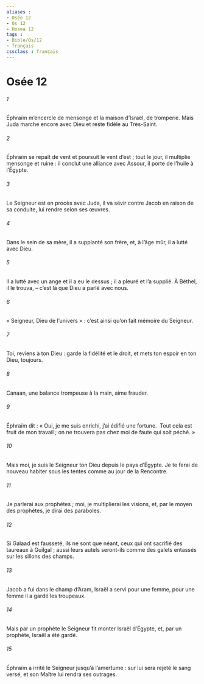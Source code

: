 ```yaml
---
aliases : 
- Osée 12
- Os 12
- Hosea 12
tags : 
- Bible/Os/12
- français
cssclass : français
---
```


# Osée 12

###### 1
Éphraïm m’encercle de mensonge
et la maison d’Israël, de tromperie.
Mais Juda marche encore avec Dieu
et reste fidèle au Très-Saint.
###### 2
Éphraïm se repaît de vent
et poursuit le vent d’est ;
tout le jour, il multiplie mensonge et ruine :
il conclut une alliance avec Assour,
il porte de l’huile à l’Égypte.
###### 3
Le Seigneur est en procès avec Juda,
il va sévir contre Jacob en raison de sa conduite,
lui rendre selon ses œuvres.
###### 4
Dans le sein de sa mère, il a supplanté son frère,
et, à l’âge mûr, il a lutté avec Dieu.
###### 5
Il a lutté avec un ange et il a eu le dessus ;
il a pleuré et l’a supplié.
À Béthel, il le trouva,
– c’est là que Dieu a parlé avec nous.
###### 6
« Seigneur, Dieu de l’univers » :
c’est ainsi qu’on fait mémoire du Seigneur.
###### 7
Toi, reviens à ton Dieu :
garde la fidélité et le droit,
et mets ton espoir en ton Dieu, toujours.
###### 8
Canaan, une balance trompeuse à la main,
aime frauder.
###### 9
Éphraïm dit :
« Oui, je me suis enrichi,
j’ai édifié une fortune. 
Tout cela est fruit de mon travail ;
on ne trouvera pas chez moi
de faute qui soit péché. »
###### 10
Mais moi, je suis le Seigneur ton Dieu
depuis le pays d’Égypte.
Je te ferai de nouveau habiter sous les tentes
comme au jour de la Rencontre.
###### 11
Je parlerai aux prophètes ;
moi, je multiplierai les visions,
et, par le moyen des prophètes,
je dirai des paraboles.
###### 12
Si Galaad est fausseté,
ils ne sont que néant,
ceux qui ont sacrifié des taureaux à Guilgal ;
aussi leurs autels seront-ils comme des galets
entassés sur les sillons des champs.
###### 13
Jacob a fui dans le champ d’Aram,
Israël a servi pour une femme,
pour une femme il a gardé les troupeaux.
###### 14
Mais par un prophète
le Seigneur fit monter Israël d’Égypte,
et, par un prophète, Israël a été gardé.
###### 15
Éphraïm a irrité le Seigneur jusqu’à l’amertume :
sur lui sera rejeté le sang versé,
et son Maître lui rendra ses outrages.
